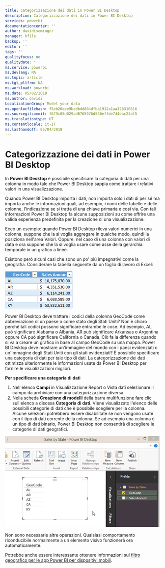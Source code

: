 ```yaml
---
title: Categorizzazione dei dati in Power BI Desktop
description: Categorizzazione dei dati in Power BI Desktop
services: powerbi
documentationcenter: ''
author: davidiseminger
manager: kfile
backup: ''
editor: ''
tags: ''
qualityfocus: no
qualitydate: ''
ms.service: powerbi
ms.devlang: NA
ms.topic: article
ms.tgt_pltfrm: NA
ms.workload: powerbi
ms.date: 05/02/2018
ms.author: davidi
LocalizationGroup: Model your data
ms.openlocfilehash: f5eb26eee9bedbdd804dfba1912a1aa328310816
ms.sourcegitcommit: f679c05d029ad0765976d530effde744eac23af5
ms.translationtype: HT
ms.contentlocale: it-IT
ms.lasthandoff: 05/04/2018
---
```

# <a name="data-categorization-in-power-bi-desktop"></a>Categorizzazione dei dati in Power BI Desktop
In **Power BI Desktop** è possibile specificare la categoria di dati per una colonna in modo tale che Power BI Desktop sappia come trattare i relativi valori in una visualizzazione.

Quando Power BI Desktop importa i dati, non importa solo i dati di per sé ma importa anche le informazioni quali, ad esempio, i nomi delle tabelle e delle colonne, l'indicazione se si tratta di una chiave primaria e così via.  Con tali informazioni Power BI Desktop fa alcune supposizioni su come offrire una valida esperienza predefinita per la creazione di una visualizzazione. 

Ecco un esempio: quando Power BI Desktop rileva valori numerici in una colonna, suppone che la si voglia aggregare in qualche modo, quindi la posiziona nell'area Valori. Oppure, nel caso di una colonna con valori di data e ora suppone che la si voglia usare come asse della gerarchia temporale in un grafico a linee.

Esistono però alcuni casi che sono un po' più impegnativi come la geografia. Considerare la tabella seguente da un foglio di lavoro di Excel:

![](media/desktop-data-categorization/datacategorizationtable.png)

Power BI Desktop deve trattare i codici della colonna GeoCode come abbreviazione di un paese o come stato degli Stati Uniti?  Non è chiaro perché tali codici possono significare entrambe le cose.  Ad esempio, AL può significare Alabama o Albania, AR può significare Arkansas o Argentina oppure CA può significare California o Canada. Ciò fa la differenza quando si va a creare un grafico in base al campo GeoCode su una mappa.  Power BI Desktop deve mostrare un'immagine del mondo con i paesi evidenziati o un'immagine degli Stati Uniti con gli stati evidenziati?  È possibile specificare una categoria di dati per tale tipo di dati. La categorizzazione dei dati ottimizza ulteriormente le informazioni usate da Power BI Desktop per fornire le visualizzazioni migliori.  

**Per specificare una categoria di dati**

1. Nell'elenco **Campi** in Visualizzazione Report o Vista dati selezionare il campo da archiviare con una categorizzazione diversa.
2. Nella scheda **Creazione di modelli** della barra multifunzione fare clic sull'elenco a discesa **Categoria di dati**.  Viene visualizzato l'elenco delle possibili categorie di dati che è possibile scegliere per la colonna.  Alcune selezioni potrebbero essere disabilitate se non vengono usate con il tipo di dati corrente della colonna.  Se ad esempio una colonna è un tipo di dati binario, Power BI Desktop non consentirà di scegliere le categorie di dati geografici. 

![](media/desktop-data-categorization/datacategorization.gif)

Non sono necessarie altre operazioni.  Qualsiasi comportamento riconducibile normalmente a un elemento visivo funzionerà ora automaticamente.  

Potrebbe anche essere interessante ottenere informazioni sul [filtro geografico per le app Power BI per dispositivi mobili](desktop-mobile-geofiltering.md).

